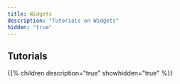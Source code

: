 ```yaml
---
title: Widgets
description: "Tutorials on Widgets"
hidden: "true"
---
```

## Tutorials

{{% children description="true" showhidden="true" %}}
